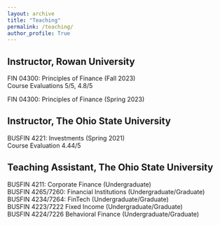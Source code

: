 ```yaml
---
layout: archive
title: "Teaching"
permalink: /teaching/
author_profile: True
---
```




<html>
<body>

<h2> Instructor, Rowan University </h2>
  
<p> FIN 04300: Principles of Finance (Fall 2023) <br>
    Course Evaluations 5/5, 4.8/5 <br></p>

<p> FIN 04300: Principles of Finance (Spring 2023) </p>

<h2> Instructor, The Ohio State University </h2>
  
<p> BUSFIN 4221: Investments (Spring 2021) <br>
    Course Evaluation 4.44/5 <br>
    </p>

<h2> Teaching Assistant, The Ohio State University </h2>
  
<p> BUSFIN 4211: Corporate Finance (Undergraduate) <br>
    BUSFIN 4265/7260: Financial Institutions (Undergraduate/Graduate) <br>
    BUSFIN 4234/7264: FinTech (Undergraduate/Graduate) <br>
    BUSFIN 4223/7222 Fixed Income (Undergraduate/Graduate)  <br>
    BUSFIN 4224/7226 Behavioral Finance (Undergraduate/Graduate) </p>
  
</body>
</html> 

